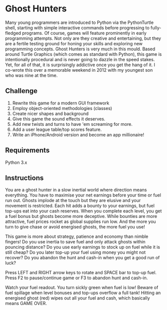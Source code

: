 # Ghost Hunters

Many young programmers are introduced to Python via the PythonTurtle shell, starting with simple interactive commands before progressing to fully-fledged programs. Of course, games will feature prominently in early programming attempts. Not only are they creative and entertaining, but they are a fertile testing ground for honing your skills and exploring new programming concepts. Ghost Hunters is very much in this mould. Based around Turtle Graphics (which comes as standard with Python), this game is intentionally procedural and is never going to dazzle in the speed stakes. Yet, for all of that, it is surprisingly addictive once you get the hang of it. I co-wrote this over a memorable weekend in 2012 with my youngest son who was nine at the time.

## Challenge

1. Rewrite this game for a modern GUI framework
2. Employ object-oriented methodologies (classes)
3. Create nicer shapes and background
4. Give this game the sound effects it deserves.
5. Add new twists and turns to have 'em screaming for more.
6. Add a user league table/top scores feature.
6. Write an iPhone/Android version and become an app millionaire!

## Requirements

Python 3.x

## Instructions

You are a ghost hunter in a slow inertial world where direction means everything.
You have to maximise your net earnings before your time or fuel run out.
Ghosts implode at the touch but they are elusive and your movement is restricted.
Each hit adds a bounty to your earnings, but fuel top-ups eat into your cash reserves.
When you complete each level, you get a fuel bonus but ghosts become more deceptive.
While bounties are more attractive, fuel prices rocket as global supplies run low.
And the more you turn to give chase or avoid energised ghosts, the more fuel you use!

This game is more about strategy, patience and economy than nimble fingers!
Do you use inertia to save fuel and only attack ghosts within pouncing distance?
Do you use early earnings to stock up on fuel while it is still cheap?
Do you later top-up your fuel using money you might not recover?
Do you abandon the hunt and cash-in when you get a good run of luck?

Press LEFT and RIGHT arrow keys to rotate and SPACE bar to top-up fuel.
Press F2 to pause/continue game or F3 to abandon hunt and cash-in.

Watch your fuel readout. You turn sickly green when fuel is low!
Beware of fuel spillage when level bonuses and top-ups overflow a full tank!
Hitting an energised ghost (red) wipes out all your fuel and cash, which basically
means GAME OVER.
